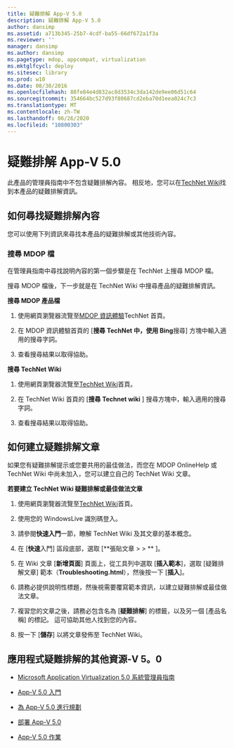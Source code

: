 ```yaml
---
title: 疑難排解 App-V 5.0
description: 疑難排解 App-V 5.0
author: dansimp
ms.assetid: a713b345-25b7-4cdf-ba55-66df672a1f3a
ms.reviewer: ''
manager: dansimp
ms.author: dansimp
ms.pagetype: mdop, appcompat, virtualization
ms.mktglfcycl: deploy
ms.sitesec: library
ms.prod: w10
ms.date: 08/30/2016
ms.openlocfilehash: 88fe84e4d832ac8d3534c3da142de9ee06d51c64
ms.sourcegitcommit: 354664bc527d93f80687cd2eba70d1eea024c7c3
ms.translationtype: MT
ms.contentlocale: zh-TW
ms.lasthandoff: 06/26/2020
ms.locfileid: "10800303"
---
```

# 疑難排解 App-V 5.0


此產品的管理員指南中不包含疑難排解內容。 相反地，您可以在[TechNet Wiki](https://go.microsoft.com/fwlink/p/?LinkId=224905)找到本產品的疑難排解資訊。

## 如何尋找疑難排解內容


您可以使用下列資訊來尋找本產品的疑難排解或其他技術內容。

### 搜尋 MDOP 檔

在管理員指南中尋找說明內容的第一個步驟是在 TechNet 上搜尋 MDOP 檔。

搜尋 MDOP 檔後，下一步就是在 TechNet Wiki 中搜尋產品的疑難排解資訊。

**搜尋 MDOP 產品檔**

1.  使用網頁瀏覽器流覽至[MDOP 資訊體驗](https://go.microsoft.com/fwlink/?LinkId=236032)TechNet 首頁。

2.  在 MDOP 資訊體驗首頁的 [**搜尋 TechNet 中，使用 Bing**搜尋] 方塊中輸入適用的搜尋字詞。

3.  查看搜尋結果以取得協助。

**搜尋 TechNet Wiki**

1.  使用網頁瀏覽器流覽至[TechNet Wiki](https://go.microsoft.com/fwlink/p/?LinkId=224905)首頁。

2.  在 TechNet Wiki 首頁的 [**搜尋 Technet wiki** ] 搜尋方塊中，輸入適用的搜尋字詞。

3.  查看搜尋結果以取得協助。

## 如何建立疑難排解文章


如果您有疑難排解提示或您要共用的最佳做法，而您在 MDOP OnlineHelp 或 TechNet Wiki 中尚未加入，您可以建立自己的 TechNet Wiki 文章。

**若要建立 TechNet Wiki 疑難排解或最佳做法文章**

1.  使用網頁瀏覽器流覽至[TechNet Wiki](https://go.microsoft.com/fwlink/p/?LinkId=224905)首頁。

2.  使用您的 WindowsLive 識別碼登入。

3.  請參閱**快速入門**一節，瞭解 TechNet Wiki 及其文章的基本概念。

4.  在 [**快速**入門] 區段底部，選取 [**張貼文章 &gt; &gt; ** ]。

5.  在 Wiki 文章 [**新增頁面**] 頁面上，從工具列中選取 [**插入範本**]，選取 [疑難排解文章] 範本（**Troubleshooting.html**），然後按一下 [**插入**]。

6.  請務必提供說明性標題，然後視需要覆寫範本資訊，以建立疑難排解或最佳做法文章。

7.  複習您的文章之後，請務必包含名為 [**疑難排解**] 的標籤，以及另一個 [產品名稱] 的標記。 這可協助其他人找到您的內容。

8.  按一下 [**儲存**] 以將文章發佈至 TechNet Wiki。

## 應用程式疑難排解的其他資源-V 5。0


-   [Microsoft Application Virtualization 5.0 系統管理員指南](microsoft-application-virtualization-50-administrators-guide.md)

-   [App-V 5.0 入門](getting-started-with-app-v-50--rtm.md)

-   [為 App-V 5.0 進行規劃](planning-for-app-v-50-rc.md)

-   [部署 App-V 5.0](deploying-app-v-50.md)

-   [App-V 5.0 作業](operations-for-app-v-50.md)






 

 





